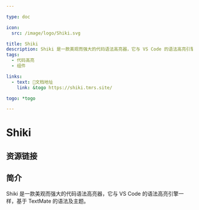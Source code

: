 ```yaml
---

type: doc

icon:
  src: /image/logo/Shiki.svg

title: Shiki
description: Shiki 是一款美观而强大的代码语法高亮器，它与 VS Code 的语法高亮引擎一样，基于 TextMate 的语法及主题。
tags:
  - 代码高亮
  - 组件

links:
  - text: 📖文档地址
    link: &togo https://shiki.tmrs.site/

togo: *togo

---
```


<ShowLogo />

# Shiki

<ShowTags />

<ShowBreadcrumb />

## 资源链接

<ShowLinks />

## 简介

Shiki 是一款美观而强大的代码语法高亮器，它与 VS Code 的语法高亮引擎一样，基于 TextMate 的语法及主题。
